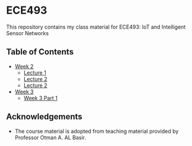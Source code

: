 # ECE493

This repository contains my class material for ECE493: IoT and Intelligent Sensor Networks

## Table of Contents
- [Week 2](https://github.com/RohitKochhar/ECE493/blob/master/Course%20Notes/Week%202)
  - [Lecture 1](https://github.com/RohitKochhar/ECE493/blob/master/Course%20Notes/Week%202/ECE493-Lecture1.md)
  - [Lecture 2](https://github.com/RohitKochhar/ECE493/blob/master/Course%20Notes/Week%202/ECE493-Lecture2.md)
  - [Lecture 2](https://github.com/RohitKochhar/ECE493/blob/master/Course%20Notes/Week%202/ECE493-Lecture3.md)
- [Week 3](https://github.com/RohitKochhar/ECE493/blob/master/Course%20Notes/Week%203)
    - [Week 3 Part 1](https://github.com/RohitKochhar/ECE493/blob/master/Course%20Notes/Week%203/ECE493-Week3-1.md)

## Acknowledgements
- The course material is adopted from teaching material provided by Professor Otman A. AL Basir.